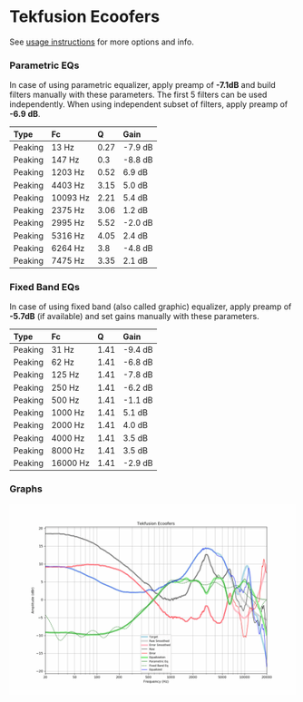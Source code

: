 # Tekfusion Ecoofers
See [usage instructions](https://github.com/jaakkopasanen/AutoEq#usage) for more options and info.

### Parametric EQs
In case of using parametric equalizer, apply preamp of **-7.1dB** and build filters manually
with these parameters. The first 5 filters can be used independently.
When using independent subset of filters, apply preamp of **-6.9 dB**.

| Type    | Fc       |    Q | Gain    |
|:--------|:---------|:-----|:--------|
| Peaking | 13 Hz    | 0.27 | -7.9 dB |
| Peaking | 147 Hz   | 0.3  | -8.8 dB |
| Peaking | 1203 Hz  | 0.52 | 6.9 dB  |
| Peaking | 4403 Hz  | 3.15 | 5.0 dB  |
| Peaking | 10093 Hz | 2.21 | 5.4 dB  |
| Peaking | 2375 Hz  | 3.06 | 1.2 dB  |
| Peaking | 2995 Hz  | 5.52 | -2.0 dB |
| Peaking | 5316 Hz  | 4.05 | 2.4 dB  |
| Peaking | 6264 Hz  | 3.8  | -4.8 dB |
| Peaking | 7475 Hz  | 3.35 | 2.1 dB  |

### Fixed Band EQs
In case of using fixed band (also called graphic) equalizer, apply preamp of **-5.7dB**
(if available) and set gains manually with these parameters.

| Type    | Fc       |    Q | Gain    |
|:--------|:---------|:-----|:--------|
| Peaking | 31 Hz    | 1.41 | -9.4 dB |
| Peaking | 62 Hz    | 1.41 | -6.8 dB |
| Peaking | 125 Hz   | 1.41 | -7.8 dB |
| Peaking | 250 Hz   | 1.41 | -6.2 dB |
| Peaking | 500 Hz   | 1.41 | -1.1 dB |
| Peaking | 1000 Hz  | 1.41 | 5.1 dB  |
| Peaking | 2000 Hz  | 1.41 | 4.0 dB  |
| Peaking | 4000 Hz  | 1.41 | 3.5 dB  |
| Peaking | 8000 Hz  | 1.41 | 3.5 dB  |
| Peaking | 16000 Hz | 1.41 | -2.9 dB |

### Graphs
![](./Tekfusion%20Ecoofers.png)